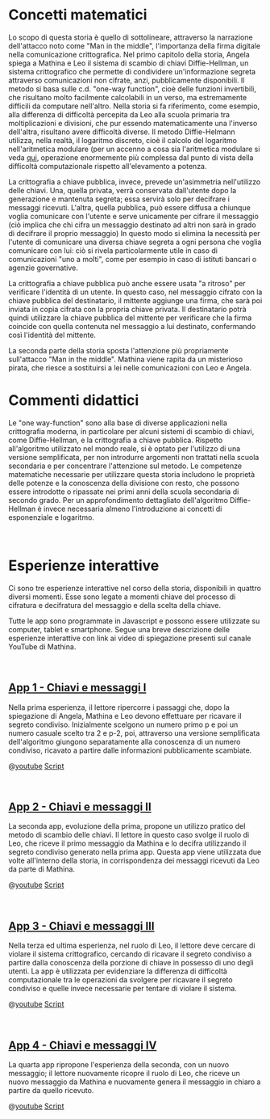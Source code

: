 # Concetti matematici
Lo scopo di questa storia è quello di sottolineare, attraverso la narrazione dell'attacco noto come "Man in the middle", l'importanza della firma digitale nella comunicazione crittografica. 
Nel primo capitolo della storia, Angela spiega a Mathina e Leo il sistema di scambio di chiavi Diffie-Hellman, un sistema crittografico che permette di condividere un'informazione segreta attraverso comunicazioni non cifrate, anzi, pubblicamente disponibili.
Il metodo si basa sulle c.d. "one-way function", cioè delle funzioni invertibili, che risultano molto facilmente calcolabili in un verso, ma estremamente difficili da computare nell'altro.
Nella storia si fa riferimento, come esempio, alla differenza di difficoltà percepita da Leo alla scuola primaria tra moltiplicazioni e divisioni, che pur essendo matematicamente una l'inverso dell'altra, risultano avere difficoltà diverse.
Il metodo Diffie-Helmann utilizza, nella realtà, il logaritmo discreto, cioè il calcolo del logaritmo nell'aritmetica modulare (per un accenno a cosa sia l'aritmetica modulare si veda [qui]($HUB_URL/story/the-lost-treasure/), operazione enormemente più complessa dal punto di vista della difficoltà computazionale rispetto all'elevamento a potenza.

La crittografia a chiave pubblica, invece, prevede un'asimmetria nell'utilizzo delle chiavi. Una, quella privata, verrà conservata dall'utente dopo la generazione e mantenuta segreta; essa servirà solo per decifrare i messaggi ricevuti. L'altra, quella pubblica, può essere diffusa a chiunque voglia comunicare con l'utente e serve unicamente per cifrare il messaggio (ciò implica che chi cifra un messaggio destinato ad altri non sarà in grado di decifrare il proprio messaggio)
In questo modo si elimina la necessità per l'utente di comunicare una diversa chiave segreta a ogni persona che voglia comunicare con lui: ciò si rivela particolarmente utile in caso di comunicazioni "uno a molti", come per esempio in caso di istituti bancari o agenzie governative.

La crittografia a chiave pubblica può anche essere usata "a ritroso" per verificare l'identità di un utente. In questo caso, nel messaggio cifrato con la chiave pubblica del destinatario, il mittente aggiunge una firma, che sarà poi inviata in copia cifrata con la propria chiave privata. Il destinatario potrà quindi utilizzare la chiave pubblica del mittente per verificare che la firma coincide con quella contenuta nel messaggio a lui destinato, confermando così l'identità del mittente.

La seconda parte della storia sposta l'attenzione più propriamente sull'attacco "Man in the middle". Mathina viene rapita da un misterioso pirata, che riesce a sostituirsi a lei nelle comunicazioni con Leo e Angela.

# Commenti didattici

Le "one way-function" sono alla base di diverse applicazioni nella crittografia moderna, in particolare per alcuni sistemi di scambio di chiavi, come Diffie-Hellman, e la crittografia a chiave pubblica. Rispetto all'algoritmo utilizzato nel mondo reale, si è optato per l'utilizzo di una versione semplificata, per non introdurre argomenti non trattati nella scuola secondaria e per concentrare l'attenzione sul metodo. Le competenze matematiche necessarie per utilizzare questa storia includono le proprietà delle potenze e la conoscenza della divisione con resto, che possono essere introdotte o ripassate nei primi anni della scuola secondaria di secondo grado. Per un approfondimento dettagliato dell'algoritmo Diffie-Hellman è invece necessaria almeno l'introduzione ai concetti di esponenziale e logaritmo.

&nbsp;

# Esperienze interattive

Ci sono tre esperienze interattive nel corso della storia, disponibili in quattro diversi momenti. Esse sono legate a momenti chiave del processo di cifratura e decifratura del messaggio e della scelta della chiave. 

Tutte le app sono programmate in Javascript e possono essere utilizzate su computer, tablet e smartphone. Segue una breve descrizione delle esperienze interattive con link ai video di spiegazione presenti sul canale YouTube di Mathina.


&nbsp;

## [App 1 - Chiavi e messaggi I]($HUB_URL/story/the-man-in-the-middle/?actionLink=app1)

Nella prima esperienza, il lettore ripercorre i passaggi che, dopo la spiegazione di Angela, Mathina e Leo devono effettuare per ricavare il segreto condiviso. Inizialmente scelgono un numero primo p e poi un numero casuale scelto tra 2 e p-2, poi, attraverso una versione semplificata dell'algoritmo giungono separatamente alla conoscenza di un numero condiviso, ricavato a partire dalle informazioni pubblicamente scambiate.

@[youtube](LCwYk0WbgT8?_align-center_&hl=it&cc_lang_pref=it&cc=1)
[Script](/stories/bucca-4/transcripts/Script4-it.pdf)

&nbsp;

## [App 2 - Chiavi e messaggi II]($HUB_URL/story/the-man-in-the-middle/?actionLink=app2)

La seconda app, evoluzione della prima, propone un utilizzo pratico del metodo di scambio delle chiavi. Il lettore in questo caso svolge il ruolo di Leo, che riceve il primo messaggio da Mathina e lo decifra utilizzando il segreto condiviso generato nella prima app. Questa app viene utilizzata due volte all'interno della storia, in corrispondenza dei messaggi ricevuti da Leo da parte di Mathina.

@[youtube](OUW1rex3DJA?_align-center_&hl=it&cc_lang_pref=it&cc=1)
[Script](/stories/bucca-4/transcripts/Script4-it.pdf)

&nbsp;

## [App 3 - Chiavi e messaggi III]($HUB_URL/story/the-man-in-the-middle/?actionLink=app3)

Nella terza ed ultima esperienza, nel ruolo di Leo, il lettore deve cercare di violare il sistema crittografico, cercando di ricavare il segreto condiviso a partire dalla conoscenza della porzione di chiave in possesso di uno degli utenti. La app è utilizzata per evidenziare la differenza di difficoltà computazionale tra le operazioni da svolgere per ricavare il segreto condiviso e quelle invece necessarie per tentare di violare il sistema.

@[youtube](ylf8uX4wdpo?_align-center_&hl=it&cc_lang_pref=it&cc=1)
[Script](/stories/bucca-4/transcripts/Script4-it.pdf)

&nbsp;

## [App 4 - Chiavi e messaggi IV]($HUB_URL/story/the-man-in-the-middle/?actionLink=app4)

La quarta app ripropone l'esperienza della seconda, con un nuovo messaggio; il lettore nuovamente ricopre il ruolo di Leo, che riceve un nuovo messaggio da Mathina e nuovamente genera il messaggio in chiaro a partire da quello ricevuto. 

@[youtube](OUW1rex3DJA?_align-center_&hl=it&cc_lang_pref=it&cc=1)
[Script](/stories/bucca-4/transcripts/Script4-it.pdf)

&nbsp;
